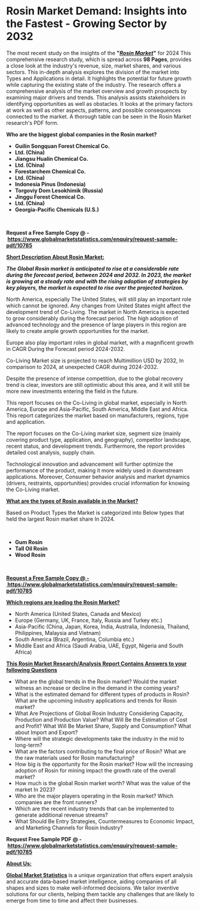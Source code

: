 <h1>Rosin Market Demand: Insights into the Fastest - Growing Sector by 2032</h1>
<p>The most recent study on the insights of the <strong>"</strong><a href="https://www.globalmarketstatistics.com/market-reports/rosin-market-10785"><strong><em>Rosin Market</em></strong></a><strong>"</strong>&nbsp;for 2024 This comprehensive research study, which is spread across <strong>98 Pages</strong>, provides a close look at the industry's revenue, size, market shares, and various sectors. This in-depth analysis explores the division of the market into Types and Applications in detail. It highlights the potential for future growth while capturing the existing state of the industry. The research offers a comprehensive analysis of the market overview and growth prospects by examining major drivers and trends. This analysis assists stakeholders in identifying opportunities as well as obstacles. It looks at the primary factors at work as well as other aspects, patterns, and possible consequences connected to the market. A thorough table can be seen in the Rosin Market research's PDF form.</p>
<p><strong>Who are the biggest global companies in the Rosin market?<br /></strong></p>
<ul>
<li><strong>Guilin Songquan Forest Chemical Co.</strong></li>
<li><strong>Ltd. (China)</strong></li>
<li><strong>Jiangsu Hualin Chemical Co.</strong></li>
<li><strong>Ltd. (China)</strong></li>
<li><strong>Forestarchem Chemical Co.</strong></li>
<li><strong>Ltd. (China)</strong></li>
<li><strong>Indonesia Pinus (Indonesia)</strong></li>
<li><strong>Torgoviy Dom Lesokhimik (Russia)</strong></li>
<li><strong>Jinggu Forest Chemical Co.</strong></li>
<li><strong>Ltd. (China)</strong></li>
<li><strong>Georgia-Pacific Chemicals (U.S.)</strong></li>
</ul>
<p>&nbsp;</p>
<p><strong>Request a Free Sample Copy @ -&nbsp;</strong><a href="https://www.globalmarketstatistics.com/enquiry/request-sample-pdf/10785"><strong>https://www.globalmarketstatistics.com/enquiry/request-sample-pdf/10785</strong></a></p>
<p><strong><u>Short Description About Rosin Market:</u></strong></p>
<p><strong><em>The Global Rosin market is anticipated to rise at a considerable rate during the forecast period, between 2024 and 2032. In 2023, the market is growing at a steady rate and with the rising adoption of strategies by key players, the market is expected to rise over the projected horizon.</em></strong></p>
<p>North America, especially The United States, will still play an important role which cannot be ignored. Any changes from United States might affect the development trend of Co-Living. The market in North America is expected to grow considerably during the forecast period. The high adoption of advanced technology and the presence of large players in this region are likely to create ample growth opportunities for the market.</p>
<p>Europe also play important roles in global market, with a magnificent growth in CAGR During the Forecast period 2024-2032.</p>
<p>Co-Living Market size is projected to reach Multimillion USD by 2032, In comparison to 2024, at unexpected CAGR during 2024-2032.</p>
<p>Despite the presence of intense competition, due to the global recovery trend is clear, investors are still optimistic about this area, and it will still be more new investments entering the field in the future.</p>
<p>This report focuses on the Co-Living in global market, especially in North America, Europe and Asia-Pacific, South America, Middle East and Africa. This report categorizes the market based on manufacturers, regions, type and application.</p>
<p>The report focuses on the Co-Living market size, segment size (mainly covering product type, application, and geography), competitor landscape, recent status, and development trends. Furthermore, the report provides detailed cost analysis, supply chain.</p>
<p>Technological innovation and advancement will further optimize the performance of the product, making it more widely used in downstream applications. Moreover, Consumer behavior analysis and market dynamics (drivers, restraints, opportunities) provides crucial information for knowing the Co-Living market.</p>
<p><strong><u>What are the types of Rosin available in the Market?</u></strong></p>
<p>Based on Product Types the Market is categorized into Below types that held the largest Rosin market share In 2024.</p>
<p>&nbsp;</p>
<ul>
<li><strong>Gum Rosin</strong></li>
<li><strong>Tall Oil Rosin</strong></li>
<li><strong>Wood Rosin</strong></li>
</ul>
<p>&nbsp;</p>
<p><strong><u>Request a Free Sample Copy @ -&nbsp;</u></strong><a href="https://www.globalmarketstatistics.com/enquiry/request-sample-pdf/10785"><strong>https://www.globalmarketstatistics.com/enquiry/request-sample-pdf/10785</strong></a></p>
<p><strong><u>Which regions are leading the Rosin Market?</u></strong></p>
<ul>
<li>North America (United States, Canada and Mexico)</li>
<li>Europe (Germany, UK, France, Italy, Russia and Turkey etc.)</li>
<li>Asia-Pacific (China, Japan, Korea, India, Australia, Indonesia, Thailand, Philippines, Malaysia and Vietnam)</li>
<li>South America (Brazil, Argentina, Columbia etc.)</li>
<li>Middle East and Africa (Saudi Arabia, UAE, Egypt, Nigeria and South Africa)</li>
</ul>
<p><strong><u>This Rosin Market Research/Analysis Report Contains Answers to your following Questions</u></strong></p>
<ul>
<li>What are the global trends in the Rosin market? Would the market witness an increase or decline in the demand in the coming years?</li>
<li>What is the estimated demand for different types of products in Rosin? What are the upcoming industry applications and trends for Rosin market?</li>
<li>What Are Projections of Global Rosin Industry Considering Capacity, Production and Production Value? What Will Be the Estimation of Cost and Profit? What Will Be Market Share, Supply and Consumption? What about Import and Export?</li>
<li>Where will the strategic developments take the industry in the mid to long-term?</li>
<li>What are the factors contributing to the final price of Rosin? What are the raw materials used for Rosin manufacturing?</li>
<li>How big is the opportunity for the Rosin market? How will the increasing adoption of Rosin for mining impact the growth rate of the overall market?</li>
<li>How much is the global Rosin market worth? What was the value of the market In 2023?</li>
<li>Who are the major players operating in the Rosin market? Which companies are the front runners?</li>
<li>Which are the recent industry trends that can be implemented to generate additional revenue streams?</li>
<li>What Should Be Entry Strategies, Countermeasures to Economic Impact, and Marketing Channels for Rosin Industry?</li>
</ul>
<p><strong>Request Free Sample PDF @ -&nbsp;</strong><a href="https://www.globalmarketstatistics.com/enquiry/request-sample-pdf/10785"><strong>https://www.globalmarketstatistics.com/enquiry/request-sample-pdf/10785</strong></a></p>
<p><strong><u>About Us:</u></strong></p>
<p><a href="https://www.globalmarketstatistics.com/enquiry/request-sample-pdf/10785"><strong>Global Market Statistics</strong></a>&nbsp;is a unique organization that offers expert analysis and accurate data-based market intelligence, aiding companies of all shapes and sizes to make well-informed decisions. We tailor inventive solutions for our clients, helping them tackle any challenges that are likely to emerge from time to time and affect their businesses.</p>